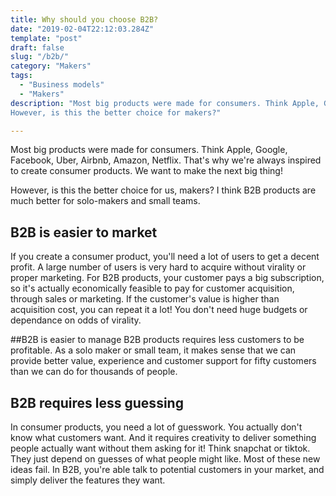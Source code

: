 ```yaml
---
title: Why should you choose B2B?
date: "2019-02-04T22:12:03.284Z"
template: "post"
draft: false
slug: "/b2b/"
category: "Makers"
tags:
  - "Business models"
  - "Makers"
description: "Most big products were made for consumers. Think Apple, Google, Facebook, Uber, Airbnb, Amazon, Netflix. That's why we're always inspired to create consumer products. We want to make the next big thing!
However, is this the better choice for makers?"

---
```


Most big products were made for consumers. Think Apple, Google, Facebook, Uber, Airbnb, Amazon, Netflix. That's why we're always inspired to create consumer products. We want to make the next big thing!

However, is this the better choice for us, makers? I think B2B products are much better for solo-makers and small teams.

## B2B is easier to market
If you create a consumer product, you'll need a lot of users to get a decent profit. A large number of users is very hard to acquire without virality or proper marketing. For B2B products, your customer pays a big subscription, so it's actually economically feasible to pay for customer acquisition, through sales or marketing. If the customer's value is higher than acquisition cost, you can repeat it a lot! You don't need huge budgets or dependance on odds of virality.

##B2B is easier to manage
B2B products requires less customers to be profitable. As a solo maker or small team, it makes sense that we can provide better value, experience and customer support for fifty customers than we can do for thousands of people.

## B2B requires less guessing
In consumer products, you need a lot of guesswork. You actually don't know what customers want. And it requires creativity to deliver something people actually want without them asking for it! Think snapchat or tiktok. They just depend on guesses of what people might like. Most of these new ideas fail. In B2B, you're able talk to potential customers in your market, and simply deliver the features they want.

